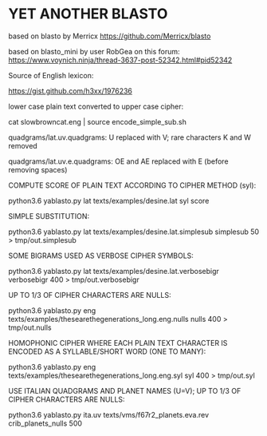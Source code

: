 # YET ANOTHER BLASTO

based on blasto by Merricx https://github.com/Merricx/blasto

based on blasto_mini by user RobGea on this forum: https://www.voynich.ninja/thread-3637-post-52342.html#pid52342

Source of English lexicon:

https://gist.github.com/h3xx/1976236


lower case plain text converted to upper case cipher:

cat slowbrowncat.eng | source encode_simple_sub.sh 

quadgrams/lat.uv.quadgrams: U replaced with V; rare characters K and W removed

quadgrams/lat.uv.e.quadgrams: OE and AE replaced with E (before removing spaces)


COMPUTE SCORE OF PLAIN TEXT ACCORDING TO CIPHER METHOD (syl):

python3.6 yablasto.py lat texts/examples/desine.lat syl score 

SIMPLE SUBSTITUTION:

python3.6 yablasto.py lat texts/examples/desine.lat.simplesub simplesub 50  > tmp/out.simplesub

SOME BIGRAMS USED AS VERBOSE CIPHER SYMBOLS:

python3.6 yablasto.py lat texts/examples/desine.lat.verbosebigr verbosebigr 400 > tmp/out.verbosebigr

UP TO 1/3 OF CIPHER CHARACTERS ARE NULLS:

python3.6 yablasto.py eng texts/examples/thesearethegenerations_long.eng.nulls nulls  400  > tmp/out.nulls

HOMOPHONIC CIPHER WHERE EACH PLAIN TEXT CHARACTER IS ENCODED AS A SYLLABLE/SHORT WORD (ONE TO MANY):

python3.6 yablasto.py eng texts/examples/thesearethegenerations_long.eng.syl syl 400 > tmp/out.syl

USE ITALIAN QUADGRAMS AND PLANET NAMES (U=V); UP TO 1/3 OF CIPHER CHARACTERS ARE NULLS:

python3.6 yablasto.py ita.uv texts/vms/f67r2_planets.eva.rev crib_planets_nulls 500

